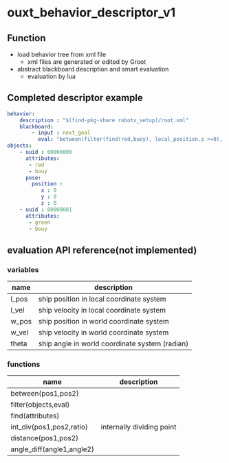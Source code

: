 # ouxt_behavior_descriptor_v1

## Function
- load behavior tree from xml file
    - xml files are generated or edited by Groot
- abstract blackboard description and smart evaluation
    - evaluation by lua

## Completed descriptor example
~~~yaml
behavior:
    description : "$(find-pkg-share robotx_setup)/root.xml"
    blackboard:
        - input : next_goal
          eval: "between(filter(find(red,buoy), local_position.z >=0), filter(find(green,buoy), local_position.z >=0))"    # <- luaで評価    
objects:
    - uuid : 00000000
      attributes:
       - red
       - bouy
      pose:
        position :
           x : 0
           y : 0
           z : 0
    - uuid : 00000001
      attributes:
       - green
       - bouy
~~~

## evaluation API reference(not implemented)
### variables
| name | description |
| --- | --- |
| l_pos | ship position in local coordinate system |
| l_vel | ship velocity in local coordinate system |
| w_pos | ship position in world coordinate system |
| w_vel | ship velocity in world coordinate system |
| theta | ship angle in world coordinate system (radian) |

### functions
| name | description |
| --- | --- |
| between(pos1,pos2) | |
| filter(objects,eval)||
| find(attributes)||
| int_div(pos1,pos2,ratio)| internally dividing point |
| distance(pos1,pos2)||
| angle_diff(angle1,angle2)||
